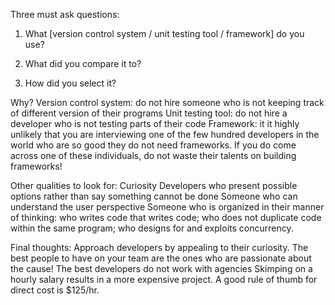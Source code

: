 Three must ask questions:

1. What [version control system / unit testing tool / framework] do you use?

2. What did you compare it to?

3. How did you select it?

Why?
Version control system: do not hire someone who is not keeping track of different version of their programs
Unit testing tool: do not hire a developer who is not testing parts of their code
Framework: it it highly unlikely that you are interviewing one of the few hundred developers in the world who are so good they do not need frameworks. If you do come across one of these individuals, do not waste their talents on building frameworks!

Other qualities to look for:
Curiosity
Developers who present possible options rather than say something cannot be done 
Someone who can understand the user perspective
Someone who is organized in their manner of thinking: who writes code that writes code; who does not duplicate code within the same program; who designs for and exploits concurrency.

Final thoughts:
Approach developers by appealing to their curiosity. The best people to have on your team are the ones who are passionate about the cause! 
The best developers do not work with agencies
Skimping on a hourly salary results in a more expensive project. A good rule of thumb for direct cost is $125/hr.

